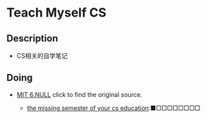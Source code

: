 # Teach Myself CS

## Description

- CS相关的自学笔记

## Doing

- [MIT 6.NULL](https://missing.csail.mit.edu/)  click to find the original source.

	- [the missing semester of your cs education](mit-6.null.md):■□□□□□□□□

	

	

